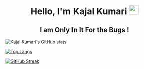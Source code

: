 
<h1 align="center">Hello, I'm Kajal Kumari <img src="https://raw.githubusercontent.com/aemmadi/aemmadi/master/wave.gif" width="30px"></h1> 
<h2 align="center">I am Only In It For the Bugs !</h2>

![Kajal Kumari's GitHub stats](https://github-readme-stats.vercel.app/api?username=Kajal13081&show_icons=true&theme=radical)


<!-- ![Kajal Kumari's GitHub stats](https://github-readme-stats.vercel.app/api?username=Kajal13081&show_icons=true&theme=radical) -->

[![Top Langs](https://github-readme-stats.vercel.app/api/top-langs/?username=Kajal13081)](https://github.com/Kajal13081/github-readme-stats)

[![GitHub Streak](http://github-readme-streak-stats.herokuapp.com?user=Kajal13081&theme=prussian&hide_border=true)](https://git.io/streak-stats)
   <br />
   <br />
